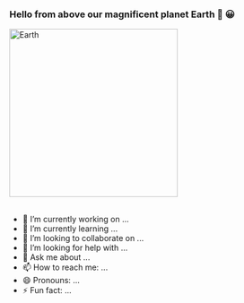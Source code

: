 ### Hello from above our magnificent planet Earth 👋 😀 


<img align="center" alt="Earth" width="300px" src="https://mediad.publicbroadcasting.net/p/shared/npr/styles/x_large/nprshared/201805/339823601.jpg">
</br></br>


- 🔭 I’m currently working on ...
- 🌱 I’m currently learning ...
- 👯 I’m looking to collaborate on ...
- 🤔 I’m looking for help with ...
- 💬 Ask me about ...
- 📫 How to reach me: ...
- 😄 Pronouns: ...
- ⚡ Fun fact: ...
